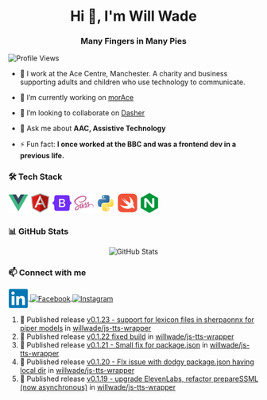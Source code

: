 <h1 align="center">Hi 👋, I'm Will Wade</h1>
<h3 align="center">Many Fingers in Many Pies</h3>

<p align="left"> <img src="https://komarev.com/ghpvc/?username=willwade" alt="Profile Views" /> </p>

- 🏢 I work at the Ace Centre, Manchester. A charity and business supporting adults and children who use technology to communicate.

- 🔭 I’m currently working on [morAce](http://github.com/acecentre/morace)

- 👯 I’m looking to collaborate on [Dasher](https://dasher.acecentre.net)

- 💬 Ask me about **AAC, Assistive Technology**

- ⚡ Fun fact: **I once worked at the BBC and was a frontend dev in a previous life.**

### 🛠 Tech Stack

<p align="left">
  <img src="https://github.com/devicons/devicon/raw/v2.16.0/icons/vuejs/vuejs-original.svg" alt="Vue.js" width="40" height="40"/>
  <img src="https://github.com/devicons/devicon/raw/v2.16.0/icons/angularjs/angularjs-original.svg" alt="AngularJS" width="40" height="40"/>
  <img src="https://github.com/devicons/devicon/raw/v2.16.0/icons/bootstrap/bootstrap-plain.svg" alt="Bootstrap" width="40" height="40"/>
  <img src="https://github.com/devicons/devicon/raw/v2.16.0/icons/sass/sass-original.svg" alt="Sass" width="40" height="40"/>
  <img src="https://github.com/devicons/devicon/raw/v2.16.0/icons/python/python-original.svg" alt="Python" width="40" height="40"/>
  <img src="https://github.com/devicons/devicon/raw/v2.16.0/icons/swift/swift-original.svg" alt="Swift" width="40" height="40"/>
  <img src="https://github.com/devicons/devicon/raw/v2.16.0/icons/nginx/nginx-original.svg" alt="Nginx" width="40" height="40"/>
</p>

### 📊 GitHub Stats

<p align="center"> 
  <img src="https://github-readme-stats.vercel.app/api?username=willwade&show_icons=true" alt="GitHub Stats" />
</p>

### 📫 Connect with me

<p align="left">
  <a href="https://linkedin.com/in/willwade" target="_blank">
    <img align="center" src="https://github.com/devicons/devicon/raw/v2.16.0/icons/linkedin/linkedin-original.svg" alt="LinkedIn" width="40" height="40"/>
  </a>
  <a href="https://fb.com/will.wade1" target="_blank">
    <img align="center" src="https://cdn.jsdelivr.net/npm/simple-icons@6.15.0/icons/facebook.svg" alt="Facebook" width="40" height="40"/>
  </a>
  <a href="https://instagram.com/willwade" target="_blank">
    <img align="center" src="https://cdn.jsdelivr.net/npm/simple-icons@6.15.0/icons/instagram.svg" alt="Instagram" width="40" height="40"/>
  </a>
</p>

<!--START_SECTION:activity-->
1. 🚀 Published release [v0.1.23 - support for lexicon files in sherpaonnx for piper models](https://github.com/willwade/js-tts-wrapper/releases/tag/v0.1.23) in [willwade/js-tts-wrapper](https://github.com/willwade/js-tts-wrapper)
2. 🚀 Published release [v0.1.22 fixed build](https://github.com/willwade/js-tts-wrapper/releases/tag/v0.1.22) in [willwade/js-tts-wrapper](https://github.com/willwade/js-tts-wrapper)
3. 🚀 Published release [v0.1.21 - Small fix for package.json](https://github.com/willwade/js-tts-wrapper/releases/tag/v0.1.21) in [willwade/js-tts-wrapper](https://github.com/willwade/js-tts-wrapper)
4. 🚀 Published release [v0.1.20 - FIx issue with dodgy package.json having local dir](https://github.com/willwade/js-tts-wrapper/releases/tag/v0.1.20) in [willwade/js-tts-wrapper](https://github.com/willwade/js-tts-wrapper)
5. 🚀 Published release [v0.1.19 - upgrade ElevenLabs, refactor prepareSSML (now asynchronous)](https://github.com/willwade/js-tts-wrapper/releases/tag/v0.1.19) in [willwade/js-tts-wrapper](https://github.com/willwade/js-tts-wrapper)
<!--END_SECTION:activity-->
